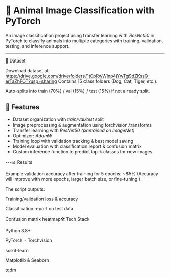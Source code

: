  # 🐾 Animal Image Classification with PyTorch

An image classification project using transfer learning with *ResNet50* in PyTorch to classify animals into multiple categories with training, validation, testing, and inference support.

---
📂 Dataset

Download dataset at: https://drive.google.com/drive/folders/1tCpRwWlnp4jYwTg9dZKssQ-erTaZhFOT?usp=sharing
Contains 15 class folders (Dog, Cat, Tiger, etc.).

Auto-splits into train (70%) / val (15%) / test (15%) if not already split.

## 🚀 Features
- Dataset organization with *train/val/test* split
- Image preprocessing & augmentation using torchvision.transforms
- Transfer learning with *ResNet50 (pretrained on ImageNet)*
- Optimizer: *AdamW*
- Training loop with validation tracking & best model saving
- Model evaluation with classification report & confusion matrix
- Custom inference function to predict top-k classes for new images

---📊 Results

Example validation accuracy after training for 5 epochs: ~85%
(Accuracy will improve with more epochs, larger batch size, or fine-tuning.)

The script outputs:

Training/validation loss & accuracy

Classification report on test data

Confusion matrix heatmap🛠 Tech Stack

Python 3.8+

PyTorch + Torchvision

scikit-learn

Matplotlib & Seaborn

tqdm
